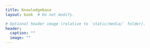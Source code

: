 ```yaml
---
title: Knowledgebase
layout: book  # Do not modify.

# Optional header image (relative to `static/media/` folder).
header:
  caption: ""
  image: ""
---
```


